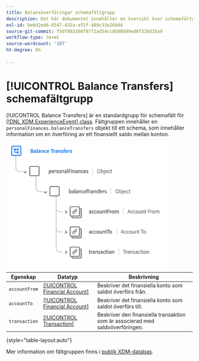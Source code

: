 ```yaml
---
title: Balansöverföringar schemafältgrupp
description: Det här dokumentet innehåller en översikt över schemafältgruppen Balansöverföringar.
exl-id: be0d2ed6-6547-432a-af2f-409c33e268d4
source-git-commit: f5df893260f0772ad54ccdb00d99ed8f328d35a9
workflow-type: tm+mt
source-wordcount: '107'
ht-degree: 0%

---
```


# [!UICONTROL Balance Transfers] schemafältgrupp

[!UICONTROL Balance Transfers] är en standardgrupp för schemafält för [[!DNL XDM ExperienceEvent] class](../../classes/experienceevent.md). Fältgruppen innehåller en `personalFinances.balanceTransfers` objekt till ett schema, som innehåller information om en överföring av ett finansiellt saldo mellan konton.

![](../../images/field-groups/balance-transfers.png)

| Egenskap | Datatyp | Beskrivning |
| --- | --- | --- |
| `accountFrom` | [[!UICONTROL Financial Account]](../../data-types/financial-account.md) | Beskriver det finansiella konto som saldot överförs från. |
| `accountTo` | [[!UICONTROL Financial Account]](../../data-types/financial-account.md) | Beskriver det finansiella konto som saldot överförs till. |
| `transaction` | [[!UICONTROL Transaction]](../../data-types/transaction.md) | Beskriver den finansiella transaktion som är associerad med saldoöverföringen. |

{style="table-layout:auto"}

Mer information om fältgruppen finns i [publik XDM-databas](https://github.com/adobe/xdm/blob/master/docs/reference/fieldgroups/experience-event/industry-verticals/experienceevent-balance-transfers.schema.json).
